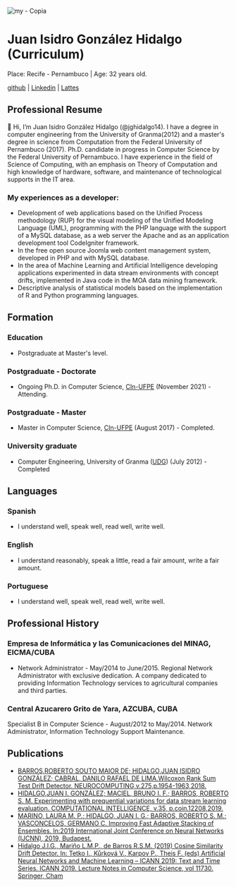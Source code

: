 <!---
- 👋 Hi, I’m @jghidalgo14
- 👀 I’m interested in ...
- 🌱 I’m currently learning ...
- 💞️ I’m looking to collaborate on ...
- 📫 How to reach me ....
--->
<!---
jghidalgo14/jghidalgo14 is a ✨ special ✨ repository because its `README.md` (this file) appears on your GitHub profile.
You can click the Preview link to take a look at your changes.
--->
![my - Copia](https://user-images.githubusercontent.com/19783102/125197224-295b7080-e233-11eb-8d6f-8d1f74bb5a6e.png)



# Juan Isidro González Hidalgo (Curriculum)
Place: Recife - Pernambuco | Age: 32 years old.

[github](https://github.com/jghidalgo14) | [Linkedin](https://www.linkedin.com/in/juan-isidro-gonz%C3%A1lez-hidalgo-a85003ba/) | [Lattes](http://lattes.cnpq.br/1699521484933349)

## Professional Resume
👋 Hi, I’m Juan Isidro González Hidalgo (@jghidalgo14). I have a degree in computer engineering from the University of Granma(2012)
and a master's degree in science from Computation from the Federal University of Pernambuco (2017).
Ph.D. candidate in progress in Computer Science by the Federal University of Pernambuco.
I have experience in the field of Science of Computing, with an emphasis on Theory of Computation and high knowledge of hardware,
software, and maintenance of technological supports in the IT area.

### My experiences as a developer: 
- Development of web applications based on the Unified Process methodology (RUP) for the visual modeling of the Unified Modeling Language (UML), programming with the PHP language with the support of a MySQL database, as a web server the Apache and as an application development tool CodeIgniter framework. 
- In the free open source Joomla web content management system, developed in PHP and with MySQL database. 
- In the area of Machine Learning and Artificial Intelligence developing applications experimented in data stream environments with concept drifts, implemented in Java code in the MOA data mining framework. 
- Descriptive analysis of statistical models based on the implementation of R and Python programming languages.

## Formation
### Education
- Postgraduate at Master's level.
### Postgraduate - Doctorate
- Ongoing Ph.D. in Computer Science, [CIn-UFPE](https://portal.cin.ufpe.br/)
(November 2021) - Attending.
### Postgraduate - Master
- Master in Computer Science, [CIn-UFPE](https://portal.cin.ufpe.br/)
(August 2017) - Completed.
### University graduate
- Computer Engineering, University of Granma ([UDG](https://www.facebook.com/Universidad.Granma/))
(July 2012) - Completed

## Languages
### Spanish
- I understand well, speak well, read well, write well.
### English
- I understand reasonably, speak a little,  read a fair amount, write a fair amount.
### Portuguese
- I understand well, speak well, read well, write well.

## Professional History
### Empresa de Informática y las Comunicaciones del MINAG, EICMA/CUBA
- Network Administrator - May/2014 to June/2015. Regional Network Administrator with exclusive dedication. A company dedicated to providing Information Technology services to agricultural companies and third parties.
### Central Azucarero Grito de Yara, AZCUBA, CUBA
Specialist B in Computer Science - August/2012 to May/2014. Network Administrator, Information Technology Support Maintenance.

## Publications
- [BARROS,ROBERTO SOUTO MAIOR DE; HIDALGO,JUAN ISIDRO GONZÁLEZ; CABRAL, DANILO RAFAEL DE LIMA.Wilcoxon Rank Sum Test Drift Detector.
  NEUROCOMPUTING,v.275,p.1954-1963,2018.](https://doi.org/10.1016/j.neucom.2017.10.051)
- [HIDALGO,JUAN I. GONZÁLEZ; MACIEL, BRUNO I. F.; BARROS, ROBERTO S. M. Experimenting with prequential variations for data stream learning evaluation.
  COMPUTATIONAL INTELLIGENCE, v.35, p.coin.12208,2019.](https://doi.org/10.1111/coin.12208)
- [MARINO, LAURA M. P.; HIDALGO, JUAN I. G.; BARROS, ROBERTO S. M.; VASCONCELOS, GERMANO C. Improving Fast Adaptive Stacking of Ensembles.
  In:2019 International Joint Conference on Neural Networks (IJCNN), 2019, Budapest.](https://doi.org/10.1109/IJCNN.2019.8852470)
- [Hidalgo J.I.G., Mariño L.M.P., de Barros R.S.M. (2019) Cosine Similarity Drift Detector. In: Tetko I., Kůrková V., Karpov P., Theis F. (eds) Artificial Neural         Networks and Machine Learning – ICANN 2019: Text and Time Series. ICANN 2019. Lecture Notes in Computer Science, vol 11730. Springer, Cham](https://doi.org/10.1007/978-3-030-30490-4_53)

